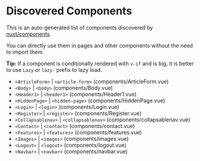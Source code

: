 # Discovered Components

This is an auto-generated list of components discovered by [nuxt/components](https://github.com/nuxt/components).

You can directly use them in pages and other components without the need to import them.

**Tip:** If a component is conditionally rendered with `v-if` and is big, it is better to use `Lazy` or `lazy-` prefix to lazy load.

- `<ArticleForm>` | `<article-form>` (components/ArticleForm.vue)
- `<Body>` | `<body>` (components/Body.vue)
- `<Header1>` | `<header1>` (components/Header1.vue)
- `<HiddenPage>` | `<hidden-page>` (components/HiddenPage.vue)
- `<Login>` | `<login>` (components/Login.vue)
- `<Register>` | `<register>` (components/Register.vue)
- `<Collapsablenav>` | `<collapsablenav>` (components/collapsablenav.vue)
- `<Contact>` | `<contact>` (components/contact.vue)
- `<Features>` | `<features>` (components/features.vue)
- `<Images>` | `<images>` (components/images.vue)
- `<Logout>` | `<logout>` (components/logout.vue)
- `<Navbar>` | `<navbar>` (components/navbar.vue)
